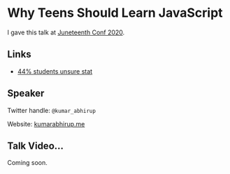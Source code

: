 # Why Teens Should Learn JavaScript

I gave this talk at [Juneteenth Conf 2020](https://www.juneteenthconf.com).

## Links
- [44% students unsure stat](https://www.concrete-online.co.uk/44-students-dont-know-want-graduation)

## Speaker

Twitter handle: `@kumar_abhirup`

Website: [kumarabhirup.me](https://kumarabhirup.me)

## Talk Video...

Coming soon.